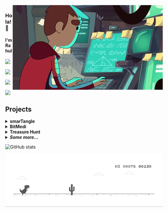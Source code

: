 <img align="right" src="https://github.com/rahulsunil2/rahulsunil2/blob/master/media/computerProgrammer.gif">

### Hola! 👋

#### I'm Rahul

![](https://komarev.com/ghpvc/?username=rahulsunil2&color=010040&style=flat-square)
 
![](https://img.shields.io/badge/Web%20App%20Developer-Django-red?style=for-the-badge&logo=appveyor)

![](https://img.shields.io/badge/Deep%20Learning-TensorFlow-blueviolet?style=for-the-badge&logo=appveyor)

![](https://img.shields.io/badge/Mobile%20App%20Developer-Flutter-yellowgreen?style=for-the-badge&logo=appveyor)

 
## Projects

<details><summary><b>smarTangle</b></summary>
<p>
<img src='https://github.com/rahulsunil2/rahulsunil2/blob/master/media/smartangle.png' width=800px>
<img src='https://github.com/rahulsunil2/rahulsunil2/blob/master/media/Web - Landing.png' width=800px>
</p>
</details>

<details><summary><b>BitMedi</b></summary>
<p>
<img src='https://github.com/rahulsunil2/rahulsunil2/blob/master/media/BitMedi_poster.png' width=800px>
<img src='https://github.com/rahulsunil2/rahulsunil2/blob/master/media/BitMedi UI.png' width=800px>
</p>
</details>

<details><summary><b>Treasure Hunt</b></summary>
<p>
<img src='https://github.com/rahulsunil2/rahulsunil2/blob/master/media/htne_start.gif' width=800px>
<img src='https://github.com/rahulsunil2/rahulsunil2/blob/master/media/htne_end.gif' width=800px>
</p>
</details>


<details><summary><b><i>Some more...</i></b></summary>
<p>
<img src='https://github.com/rahulsunil2/rahulsunil2/blob/master/media/agrivision.png' width=400px> <img src='https://github.com/rahulsunil2/rahulsunil2/blob/master/media/abcBank.png' width=400px>
<img src='https://github.com/rahulsunil2/rahulsunil2/blob/master/media/CuraZon.png' width=400px> <img src='https://github.com/rahulsunil2/rahulsunil2/blob/master/media/defense.png' width=400px>
</p>
</details>

![GitHub stats](https://github-readme-stats.vercel.app/api?username=rahulsunil2&show_icons=true&hide=stars,prs,issues,contribs&include_all_commits=true&count_private=true&bg_color=30,e96443,904e95&title_color=fff&text_color=fff)


<img src="https://github.com/rahulsunil2/rahulsunil2/blob/master/media/dino.gif">

